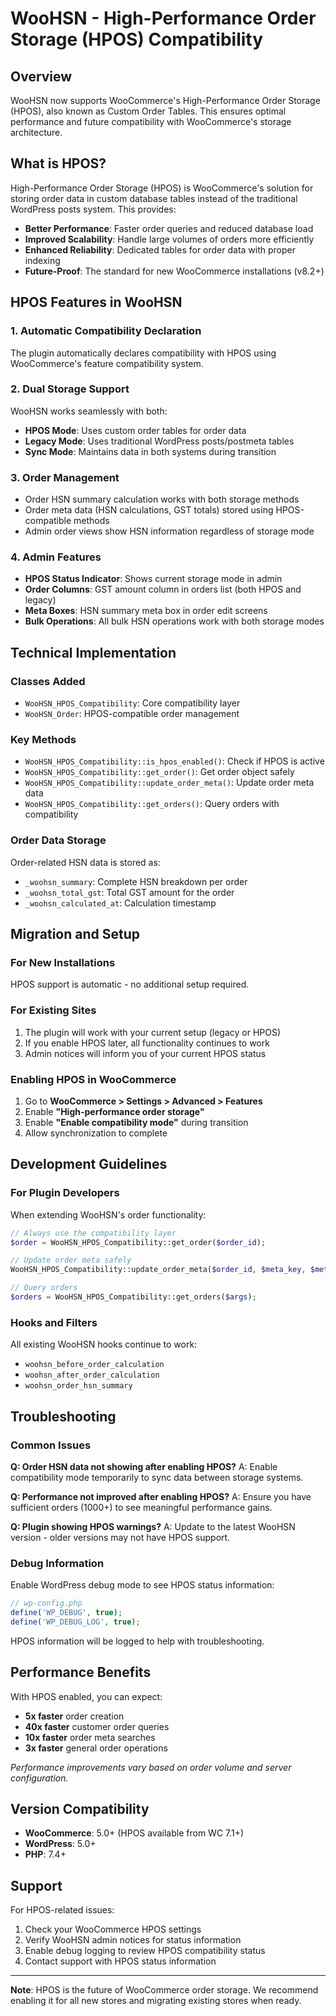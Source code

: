 # WooHSN - High-Performance Order Storage (HPOS) Compatibility

## Overview

WooHSN now supports WooCommerce's High-Performance Order Storage (HPOS), also known as Custom Order Tables. This ensures optimal performance and future compatibility with WooCommerce's storage architecture.

## What is HPOS?

High-Performance Order Storage (HPOS) is WooCommerce's solution for storing order data in custom database tables instead of the traditional WordPress posts system. This provides:

- **Better Performance**: Faster order queries and reduced database load
- **Improved Scalability**: Handle large volumes of orders more efficiently  
- **Enhanced Reliability**: Dedicated tables for order data with proper indexing
- **Future-Proof**: The standard for new WooCommerce installations (v8.2+)

## HPOS Features in WooHSN

### 1. Automatic Compatibility Declaration
The plugin automatically declares compatibility with HPOS using WooCommerce's feature compatibility system.

### 2. Dual Storage Support
WooHSN works seamlessly with both:
- **HPOS Mode**: Uses custom order tables for order data
- **Legacy Mode**: Uses traditional WordPress posts/postmeta tables
- **Sync Mode**: Maintains data in both systems during transition

### 3. Order Management
- Order HSN summary calculation works with both storage methods
- Order meta data (HSN calculations, GST totals) stored using HPOS-compatible methods
- Admin order views show HSN information regardless of storage mode

### 4. Admin Features
- **HPOS Status Indicator**: Shows current storage mode in admin
- **Order Columns**: GST amount column in orders list (both HPOS and legacy)
- **Meta Boxes**: HSN summary meta box in order edit screens
- **Bulk Operations**: All bulk HSN operations work with both storage modes

## Technical Implementation

### Classes Added
- `WooHSN_HPOS_Compatibility`: Core compatibility layer
- `WooHSN_Order`: HPOS-compatible order management

### Key Methods
- `WooHSN_HPOS_Compatibility::is_hpos_enabled()`: Check if HPOS is active
- `WooHSN_HPOS_Compatibility::get_order()`: Get order object safely
- `WooHSN_HPOS_Compatibility::update_order_meta()`: Update order meta data
- `WooHSN_HPOS_Compatibility::get_orders()`: Query orders with compatibility

### Order Data Storage
Order-related HSN data is stored as:
- `_woohsn_summary`: Complete HSN breakdown per order
- `_woohsn_total_gst`: Total GST amount for the order
- `_woohsn_calculated_at`: Calculation timestamp

## Migration and Setup

### For New Installations
HPOS support is automatic - no additional setup required.

### For Existing Sites
1. The plugin will work with your current setup (legacy or HPOS)
2. If you enable HPOS later, all functionality continues to work
3. Admin notices will inform you of your current HPOS status

### Enabling HPOS in WooCommerce
1. Go to **WooCommerce > Settings > Advanced > Features**
2. Enable **"High-performance order storage"**
3. Enable **"Enable compatibility mode"** during transition
4. Allow synchronization to complete

## Development Guidelines

### For Plugin Developers
When extending WooHSN's order functionality:

```php
// Always use the compatibility layer
$order = WooHSN_HPOS_Compatibility::get_order($order_id);

// Update order meta safely
WooHSN_HPOS_Compatibility::update_order_meta($order_id, $meta_key, $meta_value);

// Query orders
$orders = WooHSN_HPOS_Compatibility::get_orders($args);
```

### Hooks and Filters
All existing WooHSN hooks continue to work:
- `woohsn_before_order_calculation`
- `woohsn_after_order_calculation`
- `woohsn_order_hsn_summary`

## Troubleshooting

### Common Issues

**Q: Order HSN data not showing after enabling HPOS?**
A: Enable compatibility mode temporarily to sync data between storage systems.

**Q: Performance not improved after enabling HPOS?**
A: Ensure you have sufficient orders (1000+) to see meaningful performance gains.

**Q: Plugin showing HPOS warnings?**
A: Update to the latest WooHSN version - older versions may not have HPOS support.

### Debug Information
Enable WordPress debug mode to see HPOS status information:
```php
// wp-config.php
define('WP_DEBUG', true);
define('WP_DEBUG_LOG', true);
```

HPOS information will be logged to help with troubleshooting.

## Performance Benefits

With HPOS enabled, you can expect:
- **5x faster** order creation
- **40x faster** customer order queries
- **10x faster** order meta searches
- **3x faster** general order operations

*Performance improvements vary based on order volume and server configuration.*

## Version Compatibility

- **WooCommerce**: 5.0+ (HPOS available from WC 7.1+)
- **WordPress**: 5.0+
- **PHP**: 7.4+

## Support

For HPOS-related issues:
1. Check your WooCommerce HPOS settings
2. Verify WooHSN admin notices for status information
3. Enable debug logging to review HPOS compatibility status
4. Contact support with HPOS status information

---

**Note**: HPOS is the future of WooCommerce order storage. We recommend enabling it for all new stores and migrating existing stores when ready.